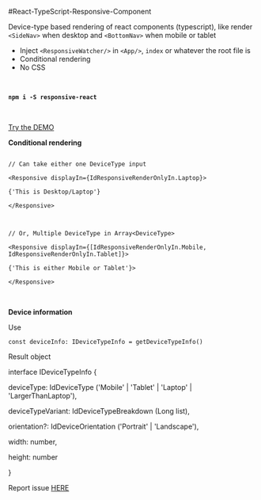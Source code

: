 
#React-TypeScript-Responsive-Component

  

Device-type based rendering of react components (typescript), like render `<SideNav>` when desktop and `<BottomNav>` when mobile or tablet

- Inject `<ResponsiveWatcher/>` in `<App/>`, `index` or whatever the root file is
- Conditional rendering
- No CSS

<br/>

**`npm i -S responsive-react`**

<br/>

[Try the DEMO ](https://codesandbox.io/s/yq84n9x73x)

  

**Conditional rendering**

```

// Can take either one DeviceType input

<Responsive displayIn={IdResponsiveRenderOnlyIn.Laptop}>

{'This is Desktop/Laptop'}

</Responsive>

  

// Or, Multiple DeviceType in Array<DeviceType>

<Responsive displayIn={[IdResponsiveRenderOnlyIn.Mobile, IdResponsiveRenderOnlyIn.Tablet]}>

{'This is either Mobile or Tablet'}>

</Responsive>

```
<br/>

**Device information**

Use

`const deviceInfo: IDeviceTypeInfo = getDeviceTypeInfo()`

Result object

interface IDeviceTypeInfo {

deviceType: IdDeviceType ('Mobile' | 'Tablet' | 'Laptop' | 'LargerThanLaptop'),

deviceTypeVariant: IdDeviceTypeBreakdown (Long list),

orientation?: IdDeviceOrientation ('Portrait' | 'Landscape'),

width: number,

height: number

}

Report issue [HERE](https://github.com/SiddharthaChowdhury/responsive-react/issues)
